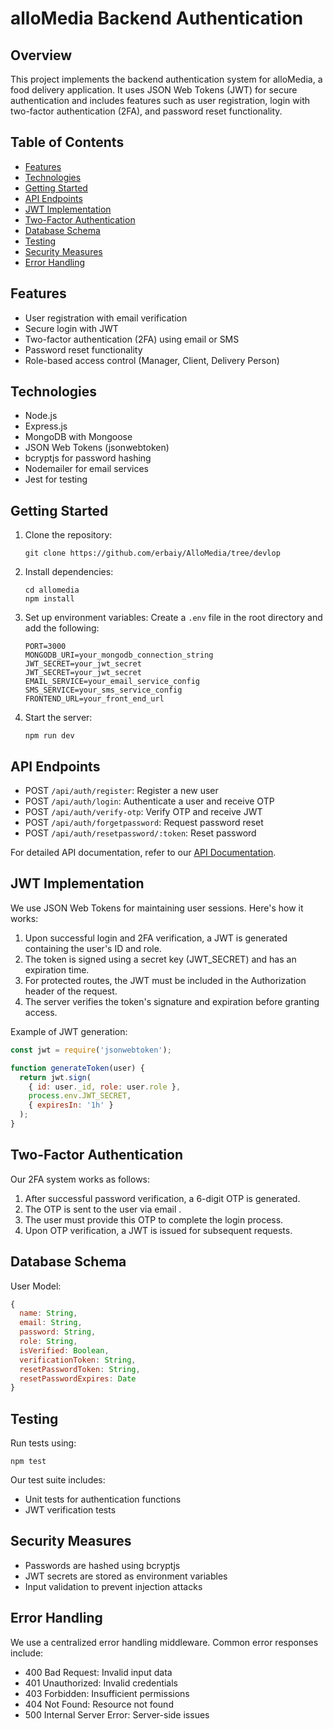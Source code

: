 # alloMedia Backend Authentication

## Overview

This project implements the backend authentication system for alloMedia, a food delivery application. It uses JSON Web Tokens (JWT) for secure authentication and includes features such as user registration, login with two-factor authentication (2FA), and password reset functionality.

## Table of Contents

- [Features](#features)
- [Technologies](#technologies)
- [Getting Started](#getting-started)
- [API Endpoints](#api-endpoints)
- [JWT Implementation](#jwt-implementation)
- [Two-Factor Authentication](#two-factor-authentication)
- [Database Schema](#database-schema)
- [Testing](#testing)
- [Security Measures](#security-measures)
- [Error Handling](#error-handling)

## Features

- User registration with email verification
- Secure login with JWT
- Two-factor authentication (2FA) using email or SMS
- Password reset functionality
- Role-based access control (Manager, Client, Delivery Person)

## Technologies

- Node.js
- Express.js
- MongoDB with Mongoose
- JSON Web Tokens (jsonwebtoken)
- bcryptjs for password hashing
- Nodemailer for email services
- Jest for testing

## Getting Started

1. Clone the repository:
   ```
   git clone https://github.com/erbaiy/AlloMedia/tree/devlop
   ```

2. Install dependencies:
   ```
   cd allomedia
   npm install
   ```

3. Set up environment variables:
   Create a `.env` file in the root directory and add the following:
   ```
   PORT=3000
   MONGODB_URI=your_mongodb_connection_string
   JWT_SECRET=your_jwt_secret
   JWT_SECRET=your_jwt_secret
   EMAIL_SERVICE=your_email_service_config
   SMS_SERVICE=your_sms_service_config
   FRONTEND_URL=your_front_end_url
   ```

4. Start the server:
   ```
   npm run dev
   ```

## API Endpoints

- POST `/api/auth/register`: Register a new user
- POST `/api/auth/login`: Authenticate a user and receive OTP
- POST `/api/auth/verify-otp`: Verify OTP and receive JWT
- POST `/api/auth/forgetpassword`: Request password reset
- POST `/api/auth/resetpassword/:token`: Reset password

For detailed API documentation, refer to our [API Documentation](postmanDoc).

## JWT Implementation

We use JSON Web Tokens for maintaining user sessions. Here's how it works:

1. Upon successful login and 2FA verification, a JWT is generated containing the user's ID and role.
2. The token is signed using a secret key (JWT_SECRET) and has an expiration time.
3. For protected routes, the JWT must be included in the Authorization header of the request.
4. The server verifies the token's signature and expiration before granting access.

Example of JWT generation:

```javascript
const jwt = require('jsonwebtoken');

function generateToken(user) {
  return jwt.sign(
    { id: user._id, role: user.role },
    process.env.JWT_SECRET,
    { expiresIn: '1h' }
  );
}
```

## Two-Factor Authentication

Our 2FA system works as follows:

1. After successful password verification, a 6-digit OTP is generated.
2. The OTP is sent to the user via email .
3. The user must provide this OTP to complete the login process.
4. Upon OTP verification, a JWT is issued for subsequent requests.

## Database Schema

User Model:

```javascript
{
  name: String,
  email: String,
  password: String,
  role: String,
  isVerified: Boolean,
  verificationToken: String,
  resetPasswordToken: String,
  resetPasswordExpires: Date
}
```

## Testing

Run tests using:

```
npm test
```

Our test suite includes:
- Unit tests for authentication functions
- JWT verification tests

## Security Measures

- Passwords are hashed using bcryptjs
- JWT secrets are stored as environment variables
- Input validation to prevent injection attacks

## Error Handling

We use a centralized error handling middleware. Common error responses include:

- 400 Bad Request: Invalid input data
- 401 Unauthorized: Invalid credentials
- 403 Forbidden: Insufficient permissions
- 404 Not Found: Resource not found
- 500 Internal Server Error: Server-side issues


